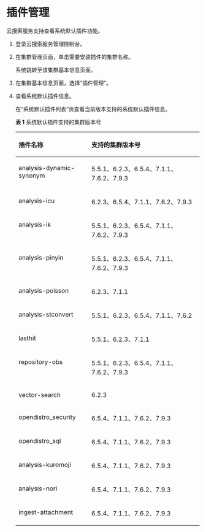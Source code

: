 # 插件管理<a name="css_01_0078"></a>

云搜索服务支持查看系统默认插件功能。

1.  登录云搜索服务管理控制台。
2.  在集群管理页面，单击需要安装插件的集群名称。

    系统跳转至该集群基本信息页面。

3.  在集群基本信息页面，选择“插件管理”。
4.  查看系统默认插件信息。

    在“系统默认插件列表“页查看当前版本支持的系统默认插件信息。

    **表 1**  系统默认插件支持的集群版本号

    <a name="table772517452341"></a>
    <table><thead align="left"><tr id="row1472117454349"><th class="cellrowborder" valign="top" width="39.57%" id="mcps1.2.3.1.1"><p id="p107211845113415"><a name="p107211845113415"></a><a name="p107211845113415"></a>插件名称</p>
    </th>
    <th class="cellrowborder" valign="top" width="60.42999999999999%" id="mcps1.2.3.1.2"><p id="p187211145103414"><a name="p187211145103414"></a><a name="p187211145103414"></a>支持的集群版本号</p>
    </th>
    </tr>
    </thead>
    <tbody><tr id="row117211545183418"><td class="cellrowborder" valign="top" width="39.57%" headers="mcps1.2.3.1.1 "><p id="p1172124573410"><a name="p1172124573410"></a><a name="p1172124573410"></a>analysis-dynamic-synonym</p>
    </td>
    <td class="cellrowborder" valign="top" width="60.42999999999999%" headers="mcps1.2.3.1.2 "><p id="p97214457341"><a name="p97214457341"></a><a name="p97214457341"></a>5.5.1、6.2.3、6.5.4、7.1.1、7.6.2、7.9.3</p>
    </td>
    </tr>
    <tr id="row14722144516349"><td class="cellrowborder" valign="top" width="39.57%" headers="mcps1.2.3.1.1 "><p id="p472114563410"><a name="p472114563410"></a><a name="p472114563410"></a>analysis-icu</p>
    </td>
    <td class="cellrowborder" valign="top" width="60.42999999999999%" headers="mcps1.2.3.1.2 "><p id="p12721845193413"><a name="p12721845193413"></a><a name="p12721845193413"></a>6.2.3、6.5.4、7.1.1、7.6.2、7.9.3</p>
    </td>
    </tr>
    <tr id="row18722204573416"><td class="cellrowborder" valign="top" width="39.57%" headers="mcps1.2.3.1.1 "><p id="p0722345113418"><a name="p0722345113418"></a><a name="p0722345113418"></a>analysis-ik</p>
    </td>
    <td class="cellrowborder" valign="top" width="60.42999999999999%" headers="mcps1.2.3.1.2 "><p id="p17722164510345"><a name="p17722164510345"></a><a name="p17722164510345"></a>5.5.1、6.2.3、6.5.4、7.1.1、7.6.2、7.9.3</p>
    </td>
    </tr>
    <tr id="row14722194593418"><td class="cellrowborder" valign="top" width="39.57%" headers="mcps1.2.3.1.1 "><p id="p772244513340"><a name="p772244513340"></a><a name="p772244513340"></a>analysis-pinyin</p>
    </td>
    <td class="cellrowborder" valign="top" width="60.42999999999999%" headers="mcps1.2.3.1.2 "><p id="p9722345143419"><a name="p9722345143419"></a><a name="p9722345143419"></a>5.5.1、6.2.3、6.5.4、7.1.1、7.6.2、7.9.3</p>
    </td>
    </tr>
    <tr id="row47221945133411"><td class="cellrowborder" valign="top" width="39.57%" headers="mcps1.2.3.1.1 "><p id="p20722045183414"><a name="p20722045183414"></a><a name="p20722045183414"></a>analysis-poisson</p>
    </td>
    <td class="cellrowborder" valign="top" width="60.42999999999999%" headers="mcps1.2.3.1.2 "><p id="p372217456346"><a name="p372217456346"></a><a name="p372217456346"></a>6.2.3、7.1.1</p>
    </td>
    </tr>
    <tr id="row15724345133412"><td class="cellrowborder" valign="top" width="39.57%" headers="mcps1.2.3.1.1 "><p id="p472224510342"><a name="p472224510342"></a><a name="p472224510342"></a>analysis-stconvert</p>
    </td>
    <td class="cellrowborder" valign="top" width="60.42999999999999%" headers="mcps1.2.3.1.2 "><p id="p872210454343"><a name="p872210454343"></a><a name="p872210454343"></a>5.5.1、6.2.3、6.5.4、7.1.1、7.6.2</p>
    </td>
    </tr>
    <tr id="row1672474510349"><td class="cellrowborder" valign="top" width="39.57%" headers="mcps1.2.3.1.1 "><p id="p157241145153410"><a name="p157241145153410"></a><a name="p157241145153410"></a>lasthit</p>
    </td>
    <td class="cellrowborder" valign="top" width="60.42999999999999%" headers="mcps1.2.3.1.2 "><p id="p10724124543414"><a name="p10724124543414"></a><a name="p10724124543414"></a>5.5.1、6.2.3、7.1.1</p>
    </td>
    </tr>
    <tr id="row1672414520342"><td class="cellrowborder" valign="top" width="39.57%" headers="mcps1.2.3.1.1 "><p id="p1972484519347"><a name="p1972484519347"></a><a name="p1972484519347"></a>repository-obs</p>
    </td>
    <td class="cellrowborder" valign="top" width="60.42999999999999%" headers="mcps1.2.3.1.2 "><p id="p872434514345"><a name="p872434514345"></a><a name="p872434514345"></a>5.5.1、6.2.3、6.5.4、7.1.1、7.6.2、7.9.3</p>
    </td>
    </tr>
    <tr id="row67251245113420"><td class="cellrowborder" valign="top" width="39.57%" headers="mcps1.2.3.1.1 "><p id="p972424533420"><a name="p972424533420"></a><a name="p972424533420"></a>vector-search</p>
    </td>
    <td class="cellrowborder" valign="top" width="60.42999999999999%" headers="mcps1.2.3.1.2 "><p id="p1472564515348"><a name="p1472564515348"></a><a name="p1472564515348"></a>6.2.3</p>
    </td>
    </tr>
    <tr id="row106641216457"><td class="cellrowborder" valign="top" width="39.57%" headers="mcps1.2.3.1.1 "><p id="p1466141254513"><a name="p1466141254513"></a><a name="p1466141254513"></a>opendistro_security</p>
    </td>
    <td class="cellrowborder" valign="top" width="60.42999999999999%" headers="mcps1.2.3.1.2 "><p id="p136661216453"><a name="p136661216453"></a><a name="p136661216453"></a>6.5.4、7.1.1、7.6.2、7.9.3</p>
    </td>
    </tr>
    <tr id="row361016148459"><td class="cellrowborder" valign="top" width="39.57%" headers="mcps1.2.3.1.1 "><p id="p166119143459"><a name="p166119143459"></a><a name="p166119143459"></a>opendistro_sql</p>
    </td>
    <td class="cellrowborder" valign="top" width="60.42999999999999%" headers="mcps1.2.3.1.2 "><p id="p196111814194511"><a name="p196111814194511"></a><a name="p196111814194511"></a>6.5.4、7.1.1、7.6.2、7.9.3</p>
    </td>
    </tr>
    <tr id="row158617182458"><td class="cellrowborder" valign="top" width="39.57%" headers="mcps1.2.3.1.1 "><p id="p05861118154519"><a name="p05861118154519"></a><a name="p05861118154519"></a>analysis-kuromoji</p>
    </td>
    <td class="cellrowborder" valign="top" width="60.42999999999999%" headers="mcps1.2.3.1.2 "><p id="p95861418194510"><a name="p95861418194510"></a><a name="p95861418194510"></a>6.5.4、7.1.1、7.6.2、7.9.3</p>
    </td>
    </tr>
    <tr id="row131981621194514"><td class="cellrowborder" valign="top" width="39.57%" headers="mcps1.2.3.1.1 "><p id="p019810212457"><a name="p019810212457"></a><a name="p019810212457"></a>analysis-nori</p>
    </td>
    <td class="cellrowborder" valign="top" width="60.42999999999999%" headers="mcps1.2.3.1.2 "><p id="p819872117456"><a name="p819872117456"></a><a name="p819872117456"></a>6.5.4、7.1.1、7.6.2、7.9.3</p>
    </td>
    </tr>
    <tr id="row85234644510"><td class="cellrowborder" valign="top" width="39.57%" headers="mcps1.2.3.1.1 "><p id="p1252134664516"><a name="p1252134664516"></a><a name="p1252134664516"></a>ingest-attachment</p>
    </td>
    <td class="cellrowborder" valign="top" width="60.42999999999999%" headers="mcps1.2.3.1.2 "><p id="p05217461451"><a name="p05217461451"></a><a name="p05217461451"></a>6.5.4、7.1.1、7.6.2、7.9.3</p>
    </td>
    </tr>
    </tbody>
    </table>


